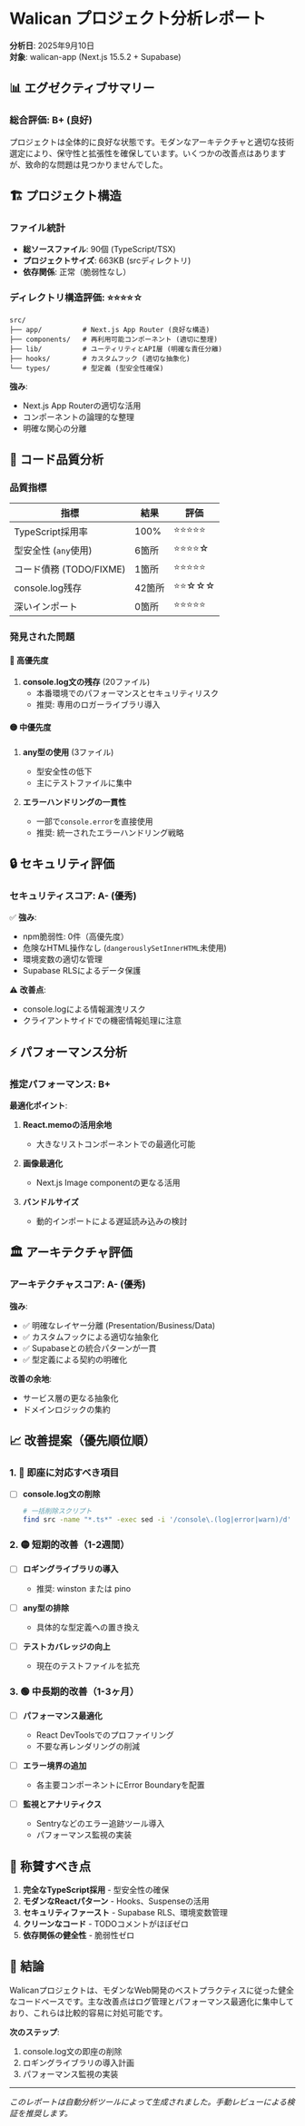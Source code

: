 # Walican プロジェクト分析レポート

**分析日**: 2025年9月10日  
**対象**: walican-app (Next.js 15.5.2 + Supabase)

## 📊 エグゼクティブサマリー

### 総合評価: B+ (良好)

プロジェクトは全体的に良好な状態です。モダンなアーキテクチャと適切な技術選定により、保守性と拡張性を確保しています。いくつかの改善点はありますが、致命的な問題は見つかりませんでした。

## 🏗️ プロジェクト構造

### ファイル統計
- **総ソースファイル**: 90個 (TypeScript/TSX)
- **プロジェクトサイズ**: 663KB (srcディレクトリ)
- **依存関係**: 正常（脆弱性なし）

### ディレクトリ構造評価: ⭐⭐⭐⭐☆
```
src/
├── app/          # Next.js App Router (良好な構造)
├── components/   # 再利用可能コンポーネント (適切に整理)
├── lib/          # ユーティリティとAPI層 (明確な責任分離)
├── hooks/        # カスタムフック (適切な抽象化)
└── types/        # 型定義 (型安全性確保)
```

**強み**:
- Next.js App Routerの適切な活用
- コンポーネントの論理的な整理
- 明確な関心の分離

## 🎯 コード品質分析

### 品質指標

| 指標 | 結果 | 評価 |
|------|------|------|
| TypeScript採用率 | 100% | ⭐⭐⭐⭐⭐ |
| 型安全性 (`any`使用) | 6箇所 | ⭐⭐⭐⭐☆ |
| コード債務 (TODO/FIXME) | 1箇所 | ⭐⭐⭐⭐⭐ |
| console.log残存 | 42箇所 | ⭐⭐☆☆☆ |
| 深いインポート | 0箇所 | ⭐⭐⭐⭐⭐ |

### 発見された問題

#### 🔴 高優先度
1. **console.log文の残存** (20ファイル)
   - 本番環境でのパフォーマンスとセキュリティリスク
   - 推奨: 専用のロガーライブラリ導入

#### 🟡 中優先度
1. **any型の使用** (3ファイル)
   - 型安全性の低下
   - 主にテストファイルに集中

2. **エラーハンドリングの一貫性**
   - 一部で`console.error`を直接使用
   - 推奨: 統一されたエラーハンドリング戦略

## 🔒 セキュリティ評価

### セキュリティスコア: A- (優秀)

✅ **強み**:
- npm脆弱性: 0件（高優先度）
- 危険なHTML操作なし (`dangerouslySetInnerHTML`未使用)
- 環境変数の適切な管理
- Supabase RLSによるデータ保護

⚠️ **改善点**:
- console.logによる情報漏洩リスク
- クライアントサイドでの機密情報処理に注意

## ⚡ パフォーマンス分析

### 推定パフォーマンス: B+

**最適化ポイント**:
1. **React.memoの活用余地**
   - 大きなリストコンポーネントでの最適化可能

2. **画像最適化**
   - Next.js Image componentの更なる活用

3. **バンドルサイズ**
   - 動的インポートによる遅延読み込みの検討

## 🏛️ アーキテクチャ評価

### アーキテクチャスコア: A- (優秀)

**強み**:
- ✅ 明確なレイヤー分離 (Presentation/Business/Data)
- ✅ カスタムフックによる適切な抽象化
- ✅ Supabaseとの統合パターンが一貫
- ✅ 型定義による契約の明確化

**改善の余地**:
- サービス層の更なる抽象化
- ドメインロジックの集約

## 📈 改善提案（優先順位順）

### 1. 🔴 即座に対応すべき項目
- [ ] **console.log文の削除**
  ```bash
  # 一括削除スクリプト
  find src -name "*.ts*" -exec sed -i '/console\.(log|error|warn)/d' {} \;
  ```

### 2. 🟡 短期的改善（1-2週間）
- [ ] **ロギングライブラリの導入**
  - 推奨: winston または pino
  
- [ ] **any型の排除**
  - 具体的な型定義への置き換え

- [ ] **テストカバレッジの向上**
  - 現在のテストファイルを拡充

### 3. 🟢 中長期的改善（1-3ヶ月）
- [ ] **パフォーマンス最適化**
  - React DevToolsでのプロファイリング
  - 不要な再レンダリングの削減

- [ ] **エラー境界の追加**
  - 各主要コンポーネントにError Boundaryを配置

- [ ] **監視とアナリティクス**
  - Sentryなどのエラー追跡ツール導入
  - パフォーマンス監視の実装

## 🎉 称賛すべき点

1. **完全なTypeScript採用** - 型安全性の確保
2. **モダンなReactパターン** - Hooks、Suspenseの活用
3. **セキュリティファースト** - Supabase RLS、環境変数管理
4. **クリーンなコード** - TODOコメントがほぼゼロ
5. **依存関係の健全性** - 脆弱性ゼロ

## 📝 結論

Walicanプロジェクトは、モダンなWeb開発のベストプラクティスに従った健全なコードベースです。主な改善点はログ管理とパフォーマンス最適化に集中しており、これらは比較的容易に対処可能です。

**次のステップ**:
1. console.log文の即座の削除
2. ロギングライブラリの導入計画
3. パフォーマンス監視の実装

---
*このレポートは自動分析ツールによって生成されました。手動レビューによる検証を推奨します。*